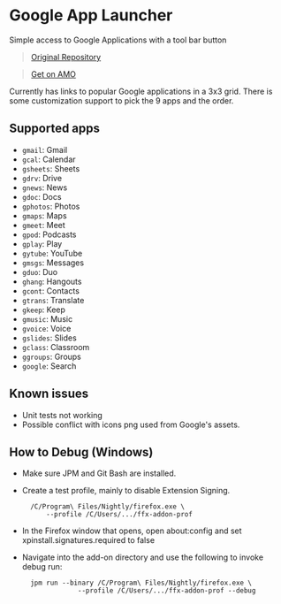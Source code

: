 # Google App Launcher

Simple access to Google Applications with a tool bar button

> [Original Repository](https://github.com/asolkar/ffx-addon-gglappbtn)

> [Get on AMO](https://addons.mozilla.org/en-US/firefox/addon/google-app-launcher/)

Currently has links to popular Google applications in a 3x3 grid. There is some customization support to pick the 9 apps and the order.

## Supported apps

* `gmail`: Gmail
* `gcal`: Calendar
* `gsheets`: Sheets
* `gdrv`: Drive
* `gnews`: News
* `gdoc`: Docs
* `gphotos`: Photos
* `gmaps`: Maps
* `gmeet`: Meet
* `gpod`: Podcasts
* `gplay`: Play
* `gytube`: YouTube
* `gmsgs`: Messages
* `gduo`: Duo
* `ghang`: Hangouts
* `gcont`: Contacts
* `gtrans`: Translate
* `gkeep`: Keep
* `gmusic`: Music
* `gvoice`: Voice
* `gslides`: Slides
* `gclass`: Classroom
* `ggroups`: Groups
* `google`: Search

## Known issues

* Unit tests not working
* Possible conflict with icons png used from Google's assets.

## How to Debug (Windows)

- Make sure JPM and Git Bash are installed.
- Create a test profile, mainly to disable Extension Signing.

		/C/Program\ Files/Nightly/firefox.exe \
    		--profile /C/Users/.../ffx-addon-prof


-  In the Firefox window that opens, open about:config and set xpinstall.signatures.required to false
- Navigate into the add-on directory and use the following to invoke debug run:

		jpm run --binary /C/Program\ Files/Nightly/firefox.exe \
    				--profile /C/Users/.../ffx-addon-prof --debug


